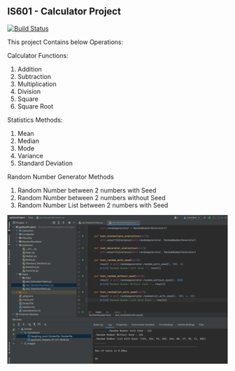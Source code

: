 ## IS601 - Calculator Project

[![Build Status](https://app.travis-ci.com/avinash2459/pyCalc.svg?branch=master)](https://travis-ci.com/github/avinash2459/pyCalc)

This project Contains below Operations:

Calculator Functions:

1. Addition
2. Subtraction
3. Multiplication
4. Division
5. Square
6. Square Root

Statistics Methods:

1. Mean
2. Median
3. Mode
4. Variance
5. Standard Deviation

Random Number Generator Methods

1. Random Number between 2 numbers with Seed 
2. Random Number between 2 numbers without Seed
3. Random Number List between 2 numbers with Seed


![Screenshot of all tests running on pycharm](Tests/Data/UnitTests.png)
